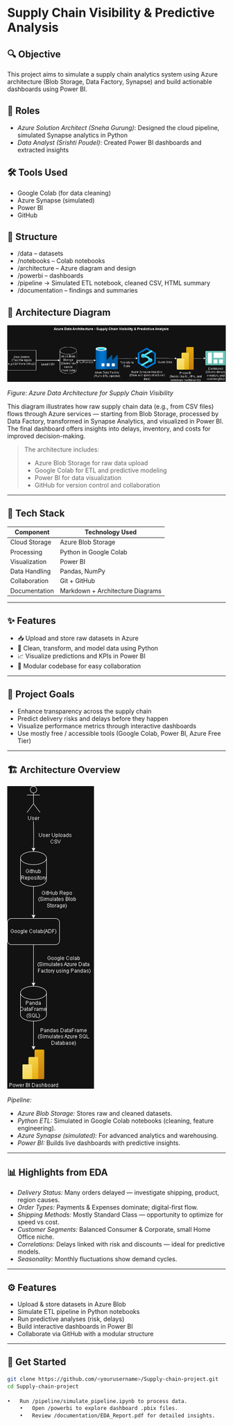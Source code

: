 
# Supply Chain Visibility & Predictive Analysis

## 🔍 Objective
This project aims to simulate a supply chain analytics system using Azure architecture (Blob Storage, Data Factory, Synapse) and build actionable dashboards using Power BI.

## 👤 Roles
- *Azure Solution Architect (Sneha Gurung)*: Designed the cloud pipeline, simulated Synapse analytics in Python
- *Data Analyst (Srishti Poudel)*: Created Power BI dashboards and extracted insights

## 🛠 Tools Used
- Google Colab (for data cleaning)
- Azure Synapse (simulated)
- Power BI
- GitHub

## 📁 Structure
- /data – datasets
- /notebooks – Colab notebooks
- /architecture – Azure diagram and design
- /powerbi – dashboards
- /pipeline        → Simulated ETL notebook, cleaned CSV, HTML summary
- /documentation – findings and summaries

## 🧩 Architecture Diagram

![Azure Architecture Diagram](Architecture/AzureArchitecture_SupplyChain.png)

*Figure: Azure Data Architecture for Supply Chain Visibility*

This diagram illustrates how raw supply chain data (e.g., from CSV files) flows through Azure services — starting from Blob Storage, processed by Data Factory, transformed in Synapse Analytics, and visualized in Power BI. The final dashboard offers insights into delays, inventory, and costs for improved decision-making.
> The architecture includes:
> - Azure Blob Storage for raw data upload  
> - Google Colab for ETL and predictive modeling  
> - Power BI for data visualization  
> - GitHub for version control and collaboration

---

## 🧰 Tech Stack

| Component        | Technology Used             |
|------------------|-----------------------------|
| Cloud Storage    | Azure Blob Storage          |
| Processing       | Python in Google Colab      |
| Visualization    | Power BI                    |
| Data Handling    | Pandas, NumPy               |
| Collaboration    | Git + GitHub                |
| Documentation    | Markdown + Architecture Diagrams |

---

## ✨ Features

- 📥 Upload and store raw datasets in Azure
- 🧪 Clean, transform, and model data using Python
- 📈 Visualize predictions and KPIs in Power BI
- 🧩 Modular codebase for easy collaboration

---

## 🎯 Project Goals
- Enhance transparency across the supply chain
- Predict delivery risks and delays before they happen
- Visualize performance metrics through interactive dashboards
- Use mostly free / accessible tools (Google Colab, Power BI, Azure Free Tier)

---

## 🏗 Architecture Overview
![Architecture Deployment Diagram](Architecture/deployment_architecture.png)

*Pipeline:*
- *Azure Blob Storage:* Stores raw and cleaned datasets.
- *Python ETL:* Simulated in Google Colab notebooks (cleaning, feature engineering).
- *Azure Synapse (simulated):* For advanced analytics and warehousing.
- *Power BI:* Builds live dashboards with predictive insights.

---

## 📊 Highlights from EDA
- *Delivery Status:* Many orders delayed — investigate shipping, product, region causes.
- *Order Types:* Payments & Expenses dominate; digital-first flow.
- *Shipping Methods:* Mostly Standard Class — opportunity to optimize for speed vs cost.
- *Customer Segments:* Balanced Consumer & Corporate, small Home Office niche.
- *Correlations:* Delays linked with risk and discounts — ideal for predictive models.
- *Seasonality:* Monthly fluctuations show demand cycles.

---

## ⚙ Features
- Upload & store datasets in Azure Blob
- Simulate ETL pipeline in Python notebooks
- Run predictive analyses (risk, delays)
- Build interactive dashboards in Power BI
- Collaborate via GitHub with a modular structure

---

## 🚀 Get Started
```bash
git clone https://github.com/<yourusername>/Supply-chain-project.git
cd Supply-chain-project

•	Run /pipeline/simulate_pipeline.ipynb to process data.
	•	Open /powerbi to explore dashboard .pbix files.
	•	Review /documentation/EDA_Report.pdf for detailed insights.


